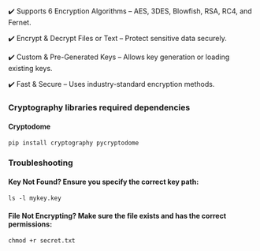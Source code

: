 ✔️ Supports 6 Encryption Algorithms – AES, 3DES, Blowfish, RSA, RC4, and Fernet.

✔️ Encrypt & Decrypt Files or Text – Protect sensitive data securely.

✔️ Custom & Pre-Generated Keys – Allows key generation or loading existing keys.

✔️ Fast & Secure – Uses industry-standard encryption methods.

### Cryptography libraries required dependencies

#### Cryptodome

    pip install cryptography pycryptodome
### Troubleshooting

#### Key Not Found? Ensure you specify the correct key path:

    ls -l mykey.key
#### File Not Encrypting? Make sure the file exists and has the correct permissions:

    chmod +r secret.txt
